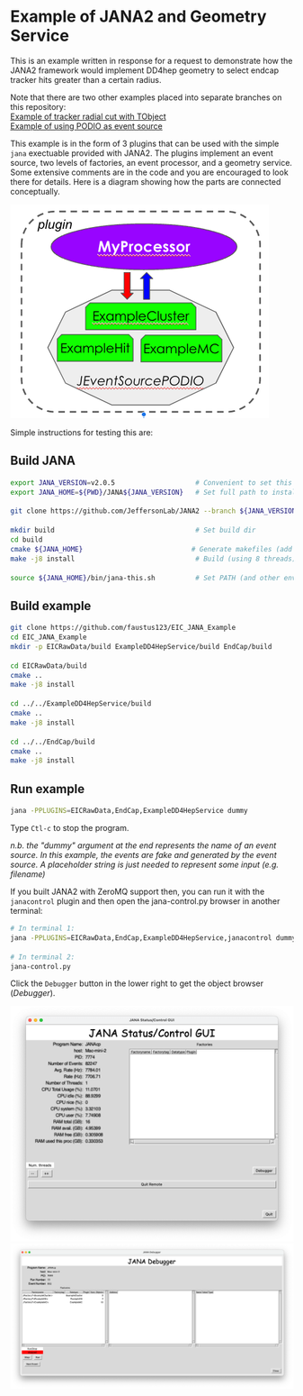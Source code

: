 # Example of JANA2 and Geometry Service 
This is an example written in response for a request to demonstrate how the JANA2 framework would implement DD4hep geometry to select endcap tracker hits greater than a certain radius. 

Note that there are two other examples placed into separate branches on this repository:<br>
[Example of tracker radial cut with TObject](https://github.com/faustus123/EIC_JANA_Example/tree/TObject_example)<br>
[Example of using PODIO as event source](https://github.com/faustus123/EIC_JANA_Example/tree/PODIO_example)<br>

This example is in the form of 3 plugins that can be used with the simple `jana` exectuable provided with JANA2. The plugins implement an event source, two levels of factories, an event processor, and a geometry service. Some extensive comments are in the code and you are encouraged to look there for details. Here is a diagram showing how the parts are connected conceptually.

![Conceptual diagram](docs/diagram.png?raw=true "Conceptual Diagram of Example")

Simple instructions for testing this are:

## Build JANA
~~~ bash
export JANA_VERSION=v2.0.5                    # Convenient to set this once for specific release
export JANA_HOME=${PWD}/JANA${JANA_VERSION}   # Set full path to install dir

git clone https://github.com/JeffersonLab/JANA2 --branch ${JANA_VERSION} ${JANA_HOME}  # Get JANA2

mkdir build                                   # Set build dir
cd build
cmake ${JANA_HOME}                           # Generate makefiles (add -DUSE_ZEROMQ=1 if you have ZeroMQ available) 
make -j8 install                              # Build (using 8 threads) and install

source ${JANA_HOME}/bin/jana-this.sh          # Set PATH (and other envars)
~~~

## Build example
~~~ bash
git clone https://github.com/faustus123/EIC_JANA_Example
cd EIC_JANA_Example
mkdir -p EICRawData/build ExampleDD4HepService/build EndCap/build

cd EICRawData/build
cmake ..
make -j8 install

cd ../../ExampleDD4HepService/build
cmake ..
make -j8 install

cd ../../EndCap/build
cmake ..
make -j8 install
~~~

## Run example
~~~ bash
jana -PPLUGINS=EICRawData,EndCap,ExampleDD4HepService dummy
~~~
Type `Ctl-c` to stop the program.

_n.b. the "dummy" argument at the end represents the name of an event source. In this example, the events are fake and generated by the event source. A placeholder string is just needed to represent some input (e.g. filename)_

If you built JANA2 with ZeroMQ support then, you can run it with the `janacontrol` plugin and
then open the jana-control.py browser in another terminal:
~~~ bash
# In terminal 1:
jana -PPLUGINS=EICRawData,EndCap,ExampleDD4HepService,janacontrol dummy

# In terminal 2:
jana-control.py
~~~

Click the `Debugger` button in the lower right to get the object browser (_Debugger_).

![jana-control.py GUI](docs/jana-control.png?raw=true "jana-control.py GUI")
![jana-control.py GUI Debugger](docs/jana-control_debugger.png?raw=true "jana-control.py GUI")
